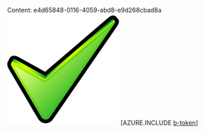 Content: e4d65848-0116-4059-abd8-e9d268cbad8a![image](a5a07815-2d59-48ef-ab65-30119a7a51f8.png)
[AZURE.INCLUDE [b-token](bd6d1ae5-4ce5-4eac-bab5-b9945c75fe05.md)]
